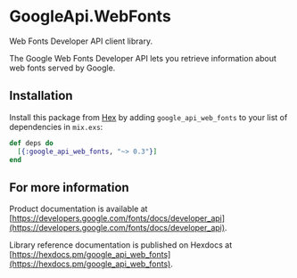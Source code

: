 # GoogleApi.WebFonts

Web Fonts Developer API client library.

The Google Web Fonts Developer API lets you retrieve information about web fonts served by Google.

## Installation

Install this package from [Hex](https://hex.pm) by adding
`google_api_web_fonts` to your list of dependencies in `mix.exs`:

```elixir
def deps do
  [{:google_api_web_fonts, "~> 0.3"}]
end
```

## For more information

Product documentation is available at [https://developers.google.com/fonts/docs/developer_api](https://developers.google.com/fonts/docs/developer_api).

Library reference documentation is published on Hexdocs at
[https://hexdocs.pm/google_api_web_fonts](https://hexdocs.pm/google_api_web_fonts).
